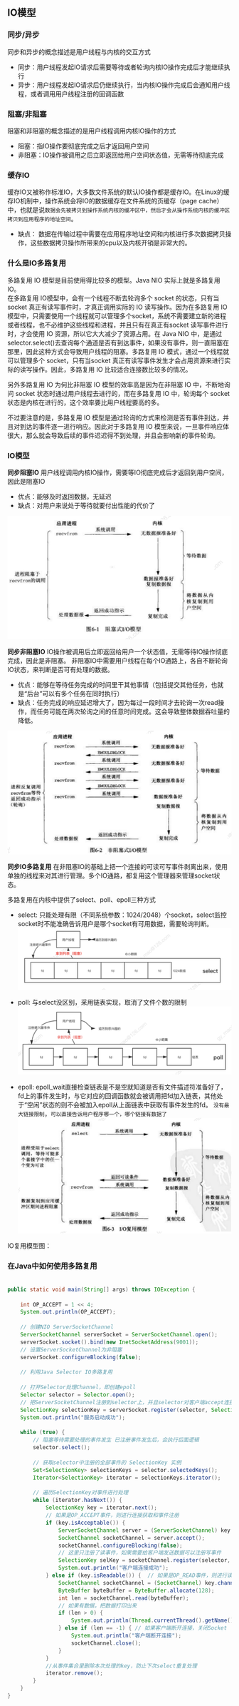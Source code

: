 ## IO模型

### 同步/异步
同步和异步的概念描述是用户线程与内核的交互方式
* 同步：用户线程发起IO请求后需要等待或者轮询内核IO操作完成后才能继续执行
* 异步：用户线程发起IO请求后仍继续执行，当内核IO操作完成后会通知用户线程，或者调用用户线程注册的回调函数

### 阻塞/非阻塞
阻塞和非阻塞的概念描述的是用户线程调用内核IO操作的方式
* 阻塞：指IO操作要彻底完成之后才返回用户空间
* 非阻塞：IO操作被调用之后立即返回给用户空间状态值，无需等待彻底完成

### 缓存IO
缓存IO又被称作标准IO，大多数文件系统的默认IO操作都是缓存IO。在Linux的缓存IO机制中，操作系统会将IO的数据缓存在文件系统的页缓存（page cache）中，也就是说`数据会先被拷贝到操作系统内核的缓冲区中，然后才会从操作系统内核的缓冲区拷贝到应用程序的地址空间`。
* 缺点： 数据在传输过程中需要在应用程序地址空间和内核进行多次数据拷贝操作，这些数据拷贝操作所带来的cpu以及内核开销是非常大的。


### 什么是IO多路复用
多路复用 IO 模型是目前使用得比较多的模型。Java NIO 实际上就是多路复用 IO。  
在多路复用 IO模型中，会有一个线程不断去轮询多个 socket 的状态，只有当 socket 真正有读写事件时，才真正调用实际的 IO 读写操作。因为在多路复用 IO 模型中，只需要使用一个线程就可以管理多个socket，系统不需要建立新的进程或者线程，也不必维护这些线程和进程，并且只有在真正有socket 读写事件进行时，才会使用 IO 资源，所以它大大减少了资源占用。在 Java NIO 中，是通过 selector.select()去查询每个通道是否有到达事件，如果没有事件，则一直阻塞在那里，因此这种方式会导致用户线程的阻塞。多路复用 IO 模式，通过一个线程就可以管理多个 socket，只有当socket 真正有读写事件发生才会占用资源来进行实际的读写操作。因此，多路复用 IO 比较适合连接数比较多的情况。    

另外多路复用 IO 为何比非阻塞 IO 模型的效率高是因为在非阻塞 IO 中，不断地询问 socket 状态时通过用户线程去进行的，而在多路复用 IO 中，轮询每个 socket 状态是内核在进行的，这个效率要比用户线程要高的多。    

不过要注意的是，多路复用 IO 模型是通过轮询的方式来检测是否有事件到达，并且对到达的事件逐一进行响应。因此对于多路复用 IO 模型来说，一旦事件响应体很大，那么就会导致后续的事件迟迟得不到处理，并且会影响新的事件轮询。    

### IO模型

**同步阻塞IO**
用户线程调用内核IO操作，需要等IO彻底完成后才返回到用户空间，因此是阻塞IO
* 优点：能够及时返回数据，无延迟
* 缺点：对用户来说处于等待就要付出性能的代价了

![阻塞IO模型](images/阻塞IO模型.png)

**同步非阻塞IO**
IO操作被调用后立即返回给用户一个状态值，无需等待IO操作彻底完成，因此是非阻塞。 非阻塞IO中需要用户线程在每个IO通路上，各自不断轮询IO状态，来判断是否可有处理的数据。
* 优点：能够在等待任务完成的时间里干其他事情（包括提交其他任务，也就是“后台”可以有多个任务在同时执行）
* 缺点：任务完成的响应延迟增大了，因为每过一段时间才去轮询一次read操作，而任务可能在两次轮询之间的任意时间完成。这会导致整体数据吞吐量的降低。

![同步非阻塞IO模型](images/同步非阻塞IO模型.png)

**同步IO多路复用**
在非阻塞IO的基础上把一个连接的可读可写事件剥离出来，使用单独的线程来对其进行管理。多个IO通路，都复用这个管理器来管理socket状态。

多路复用在内核中提供了select、poll、epoll三种方式
* select: 只能处理有限（不同系统参数：1024/2048）个socket，select监控socket时不能准确告诉用户是哪个socket有可用数据，需要轮询判断。 
![select多路复用](images/select多路复用.png)

* poll: 与select没区别，采用链表实现，取消了文件个数的限制
![poll多路复用](images/poll多路复用.png)

* epoll: epoll_wait直接检查链表是不是空就知道是否有文件描述符准备好了，fd上的事件发生时，与它对应的回调函数就会被调用把fd加入链表，其他处于“空闲”状态的则不会被加入epoll从上面链表中获取有事件发生的fd。 `没有最大链接限制`，`可以直接告诉用户程序哪一个，哪个链接有数据了`
![IO多路复用模型](images/IO多路复用模型.png)

IO复用模型图：



### 在Java中如何使用多路复用
```java

public static void main(String[] args) throws IOException {

    int OP_ACCEPT = 1 << 4;
    System.out.println(OP_ACCEPT);

    // 创建NIO ServerSocketChannel
    ServerSocketChannel serverSocket = ServerSocketChannel.open();
    serverSocket.socket().bind(new InetSocketAddress(9001));
    // 设置ServerSocketChannel为非阻塞
    serverSocket.configureBlocking(false);

    // 利用Java Selector IO多路复用

    // 打开Selector处理Channel，即创建epoll
    Selector selector = Selector.open();
    // 把ServerSocketChannel注册到selector上，并且selector对客户端accept连接操作感兴趣
    SelectionKey selectionKey = serverSocket.register(selector, SelectionKey.OP_ACCEPT);
    System.out.println("服务启动成功");

    while (true) {
        // 阻塞等待需要处理的事件发生 已注册事件发生后，会执行后面逻辑
        selector.select();

        // 获取selector中注册的全部事件的 SelectionKey 实例
        Set<SelectionKey> selectionKeys = selector.selectedKeys();
        Iterator<SelectionKey> iterator = selectionKeys.iterator();

        // 遍历SelectionKey对事件进行处理
        while (iterator.hasNext()) {
            SelectionKey key = iterator.next();
            // 如果是OP_ACCEPT事件，则进行连接获取和事件注册
            if (key.isAcceptable()) {
                ServerSocketChannel server = (ServerSocketChannel) key.channel();
                SocketChannel socketChannel = server.accept();
                socketChannel.configureBlocking(false);
                // 这里只注册了读事件，如果需要给客户端发送数据可以注册写事件
                SelectionKey selKey = socketChannel.register(selector, SelectionKey.OP_READ);
                System.out.println("客户端连接成功");
            } else if (key.isReadable()) {  // 如果是OP_READ事件，则进行读取和打印
                SocketChannel socketChannel = (SocketChannel) key.channel();
                ByteBuffer byteBuffer = ByteBuffer.allocate(128);
                int len = socketChannel.read(byteBuffer);
                // 如果有数据，把数据打印出来
                if (len > 0) {
                    System.out.println(Thread.currentThread().getName() +  "接收到消息：" + new String(byteBuffer.array()));
                } else if (len == -1) { // 如果客户端断开连接，关闭Socket
                    System.out.println("客户端断开连接");
                    socketChannel.close();
                }
            }
            //从事件集合里删除本次处理的key，防止下次select重复处理
            iterator.remove();
        }
    }
}


```

